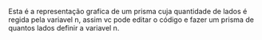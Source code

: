 Esta é a representação grafica de um prisma cuja quantidade de lados é regida pela variavel n, assim vc pode editar o código e fazer um prisma de quantos lados definir a variavel n.
